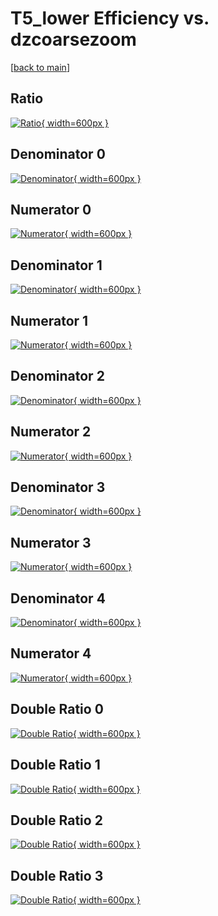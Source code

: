# T5_lower Efficiency vs. dzcoarsezoom

[[back to main](./)]



## Ratio

[![Ratio](../mtv/var/T5_lower_loweta_11_0_eff_dzcoarsezoom.png){ width=600px }](../mtv/var/T5_lower_loweta_11_0_eff_dzcoarsezoom.pdf)

## Denominator 0

[![Denominator](../mtv/den/T5_lower_loweta_11_0_eff_dzcoarsezoom_den0.png){ width=600px }](../mtv/den/T5_lower_loweta_11_0_eff_dzcoarsezoom_den0.pdf)

## Numerator 0

[![Numerator](../mtv/num/T5_lower_loweta_11_0_eff_dzcoarsezoom_num0.png){ width=600px }](../mtv/num/T5_lower_loweta_11_0_eff_dzcoarsezoom_num0.pdf)

## Denominator 1

[![Denominator](../mtv/den/T5_lower_loweta_11_0_eff_dzcoarsezoom_den1.png){ width=600px }](../mtv/den/T5_lower_loweta_11_0_eff_dzcoarsezoom_den1.pdf)

## Numerator 1

[![Numerator](../mtv/num/T5_lower_loweta_11_0_eff_dzcoarsezoom_num1.png){ width=600px }](../mtv/num/T5_lower_loweta_11_0_eff_dzcoarsezoom_num1.pdf)

## Denominator 2

[![Denominator](../mtv/den/T5_lower_loweta_11_0_eff_dzcoarsezoom_den2.png){ width=600px }](../mtv/den/T5_lower_loweta_11_0_eff_dzcoarsezoom_den2.pdf)

## Numerator 2

[![Numerator](../mtv/num/T5_lower_loweta_11_0_eff_dzcoarsezoom_num2.png){ width=600px }](../mtv/num/T5_lower_loweta_11_0_eff_dzcoarsezoom_num2.pdf)

## Denominator 3

[![Denominator](../mtv/den/T5_lower_loweta_11_0_eff_dzcoarsezoom_den3.png){ width=600px }](../mtv/den/T5_lower_loweta_11_0_eff_dzcoarsezoom_den3.pdf)

## Numerator 3

[![Numerator](../mtv/num/T5_lower_loweta_11_0_eff_dzcoarsezoom_num3.png){ width=600px }](../mtv/num/T5_lower_loweta_11_0_eff_dzcoarsezoom_num3.pdf)

## Denominator 4

[![Denominator](../mtv/den/T5_lower_loweta_11_0_eff_dzcoarsezoom_den4.png){ width=600px }](../mtv/den/T5_lower_loweta_11_0_eff_dzcoarsezoom_den4.pdf)

## Numerator 4

[![Numerator](../mtv/num/T5_lower_loweta_11_0_eff_dzcoarsezoom_num4.png){ width=600px }](../mtv/num/T5_lower_loweta_11_0_eff_dzcoarsezoom_num4.pdf)

## Double Ratio 0

[![Double Ratio](../mtv/ratio/T5_lower_loweta_11_0_eff_dzcoarsezoom_ratio0.png){ width=600px }](../mtv/ratio/T5_lower_loweta_11_0_eff_dzcoarsezoom_ratio0.pdf)

## Double Ratio 1

[![Double Ratio](../mtv/ratio/T5_lower_loweta_11_0_eff_dzcoarsezoom_ratio1.png){ width=600px }](../mtv/ratio/T5_lower_loweta_11_0_eff_dzcoarsezoom_ratio1.pdf)

## Double Ratio 2

[![Double Ratio](../mtv/ratio/T5_lower_loweta_11_0_eff_dzcoarsezoom_ratio2.png){ width=600px }](../mtv/ratio/T5_lower_loweta_11_0_eff_dzcoarsezoom_ratio2.pdf)

## Double Ratio 3

[![Double Ratio](../mtv/ratio/T5_lower_loweta_11_0_eff_dzcoarsezoom_ratio3.png){ width=600px }](../mtv/ratio/T5_lower_loweta_11_0_eff_dzcoarsezoom_ratio3.pdf)


